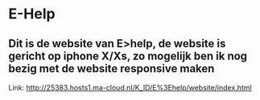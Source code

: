 # E-Help

## Dit is de website van E>help, de website is gericht op iphone X/Xs, zo mogelijk ben ik nog bezig met de website responsive maken
Link: http://25383.hosts1.ma-cloud.nl/K_ID/E%3Ehelp/website/index.html
